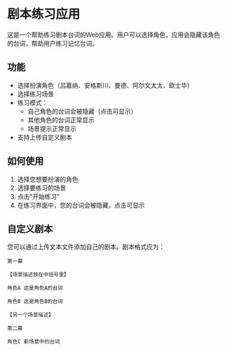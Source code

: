 # 剧本练习应用

这是一个帮助练习剧本台词的Web应用。用户可以选择角色，应用会隐藏该角色的台词，帮助用户练习记忆台词。

## 功能

- 选择扮演角色（吕嘉纳、安格斯川、曼德、阿尔文太太、欧士华）
- 选择练习场景
- 练习模式：
  - 自己角色的台词会被隐藏（点击可显示）
  - 其他角色的台词正常显示
  - 场景提示正常显示
- 支持上传自定义剧本

## 如何使用

1. 选择您想要扮演的角色
2. 选择要练习的场景
3. 点击"开始练习"
4. 在练习界面中，您的台词会被隐藏，点击可显示

## 自定义剧本

您可以通过上传文本文件添加自己的剧本。剧本格式应为：

```
第一幕

【场景描述放在中括号里】

角色A 这是角色A的台词

角色B 这是角色B的台词

【另一个场景描述】

第二幕

角色C 新场景中的台词
``` 